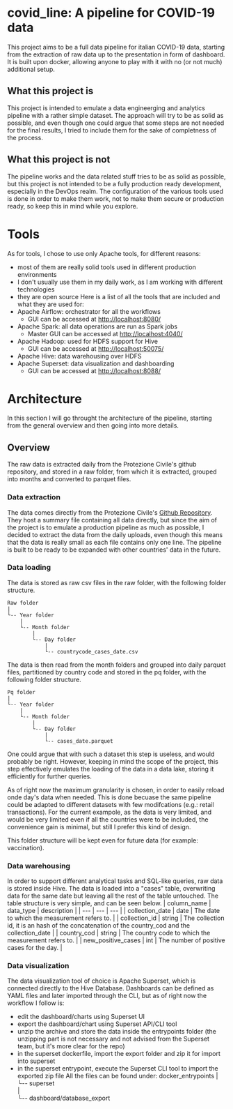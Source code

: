 # covid_line: A pipeline for COVID-19 data
This project aims to be a full data pipeline for italian COVID-19 data, starting from the extraction of raw data up to the presentation in form of dashboard. It is built upon docker, allowing anyone to play with it with no (or not much) additional setup.

## What this project is
This project is intended to emulate a data engineerging and analytics pipeline with a rather simple dataset. The approach will try to be as solid as possible, and even though one could argue that some steps are not needed for the final results, I tried to include them for the sake of completness of the process.

## What this project is not
The pipeline works and the data related stuff tries to be as solid as possible, but this project is not intended to be a fully production ready development, especially in the DevOps realm. The configuration of the various tools used is done in order to make them work, not to make them secure or production ready, so keep this in mind while you explore.

# Tools
As for tools, I chose to use only Apache tools, for different reasons:
- most of them are really solid tools used in different production environments
- I don't usually use them in my daily work, as I am working with different technologies
- they are open source
Here is a list of all the tools that are included and what they are used for:
- Apache Airflow: orchestrator for all the workflows
    - GUI can be accessed at [http://localhost:8080/](http://localhost:8080/)
- Apache Spark: all data operations are run as Spark jobs
    - Master GUI can be accessed at [http://localhost:4040/](http://localhost:4040/)
- Apache Hadoop: used for HDFS support for Hive
    - GUI can be accessed at [http://localhost:50075/](http://localhost:50075/)
- Apache Hive: data warehousing over HDFS
- Apache Superset: data visualization and dashboarding
    - GUI can be accessed at [http://localhost:8088/](http://localhost:8088/)

# Architecture
In this section I will go throught the architecture of the pipeline, starting from the general overview and then going into more details.
## Overview
The raw data is extracted daily from the Protezione Civile's github repository, and stored in a raw folder, from which it is extracted, grouped into months and converted to parquet files.

### Data extraction
The data comes directly from the Protezione Civile's [Github Repository](https://github.com/pcm-dpc/COVID-19). They host a summary file containing all data directly, but since the aim of the project is to emulate a production pipeline as much as possible, I decided to extract the data from the daily uploads, even though this means that the data is really small as each file contains only one line.
The pipeline is built to be ready to be expanded with other countries' data in the future.

### Data loading
The data is stored as raw csv files in the raw folder, with the following folder structure.
```
Raw folder
|    
└-- Year folder  
    |    
    └-- Month folder
        |    
        └-- Day folder
            |
            └-- countrycode_cases_date.csv  
```
The data is then read from the month folders and grouped into daily parquet files, partitioned by country code and stored in the pq folder, with the following folder structure.
```
Pq folder
|    
└-- Year folder  
    |    
    └-- Month folder
        |    
        └-- Day folder
            |    
            └-- cases_date.parquet
```
One could argue that with such a dataset this step is useless, and would probably be right. However, keeping in mind the scope of the project, this step effectively emulates the loading of the data in a data lake, storing it efficiently for further queries.

As of right now the maximum granularity is chosen, in order to easily reload onde day's data when needed. This is done becuase the same pipeline could be adapted to different datasets with few modifcations (e.g.: retail transactions). For the current exampole, as the data is very limited, and would be very limited even if all the countries were to be included, the convenience gain is minimal, but still I prefer this kind of design.

This folder structure will be kept even for future data (for example: vaccination).

### Data warehousing
In order to support different analytical tasks and SQL-like queries, raw data is stored inside Hive.
The data is loaded into a "cases" table, overwriting data for the same date but leaving all the rest of the table untouched.
The table structure is very simple, and can be seen below.
| column_name | data_type | description |
| --- | --- | --- |
| collection_date | date | The date to which the measurement refers to. |
| collection_id | string | The collection id, it is an hash of the concatenation of the country_cod and the collection_date |
| country_cod | string | The country code to which the measurement refers to. |
| new_positive_cases | int | The number of positive cases for the day. |

### Data visualization
The data visualization tool of choice is Apache Superset, which is connected directly to the Hive Database.
Dashboards can be defined as YAML files and later imported through the CLI, but as of right now the workflow I follow is:
- edit the dashboard/charts using Superset UI
- export the dashboard/chart using Superset API/CLI tool
- unzip the archive and store the data inside the entrypoints folder (the unzipping part is not necessary and not advised from the Superset team, but it's more clear for the repo)
- in the superset dockerfile, import the export folder and zip it for import into superset
- in the superset entrypoint, execute the Superset CLI tool to import the exported zip file
All the files can be found under:
docker_entrypoints
|    
└-- superset  
    |    
    └-- dashboard/database_export
